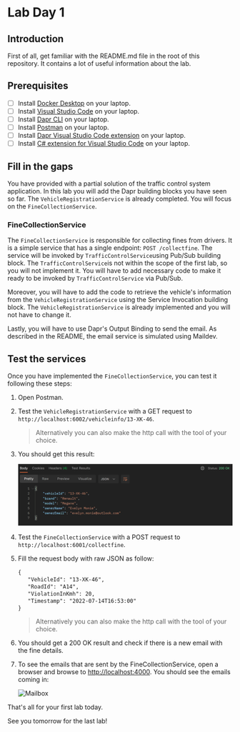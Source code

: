 # Lab Day 1

## Introduction

First of all, get familiar with the README.md file in the root of this repository. It contains a lot of useful information about the lab.

## Prerequisites

- [ ] Install [Docker Desktop](https://www.docker.com/products/docker-desktop) on your laptop.
- [ ] Install [Visual Studio Code](https://code.visualstudio.com/) on your laptop.
- [ ] Install [Dapr CLI](https://docs.dapr.io/getting-started/install-dapr-cli/) on your laptop.
- [ ] Install [Postman](https://www.postman.com/) on your laptop.
- [ ] Install [Dapr Visual Studio Code extension](https://marketplace.visualstudio.com/items?itemName=ms-azuretools.vscode-dapr) on your laptop.
- [ ] Install [C# extension for Visual Studio Code](https://marketplace.visualstudio.com/items?itemName=ms-dotnettools.csharp) on your laptop.

## Fill in the gaps

You have provided with a partial solution of the traffic control system application. In this lab you will add the Dapr building blocks you have seen so far. The `VehicleRegistrationService` is already completed. You will focus on the `FineCollectionService`.

### FineCollectionService

The `FineCollectionService` is responsible for collecting fines from drivers. It is a simple service that has a single endpoint: `POST /collectfine`. The service will be invoked by `TrafficControlService`using Pub/Sub building block. The `TrafficControlService`is not within the scope of the first lab, so you will not implement it. You will have to add necessary code to make it ready to be invoked by `TrafficControlService` via Pub/Sub.

Moreover, you will have to add the code to retrieve the vehicle's information from the `VehicleRegistrationService` using the Service Invocation building block. The `VehicleRegistrationService` is already implemented and you will not have to change it.

Lastly, you will have to use Dapr's Output Binding to send the email. As described in the README, the email service is simulated using Maildev.

## Test the services

Once you have implemented the `FineCollectionService`, you can test it following these steps:

1. Open Postman.

1. Test the `VehicleRegistrationService` with a GET request to `http://localhost:6002/vehicleinfo/13-XK-46`.

    > Alternatively you can also make the http call with the tool of your choice.

1. You should get this result:

    ![VehicleRegistrationService test](img/test-vehicleregistrationservice.png)

1. Test the `FineCollectionService` with a POST request to `http://localhost:6001/collectfine`.

1. Fill the request body with raw JSON as follow:

    ```console
    {
       "VehicleId": "13-XK-46",
       "RoadId": "A14",
       "ViolationInKmh": 20,
       "Timestamp": "2022-07-14T16:53:00"
    }
    ```
    > Alternatively you can also make the http call with the tool of your choice.

1. You should get a 200 OK result and check if there is a new email with the fine details.

1. To see the emails that are sent by the FineCollectionService, open a browser and browse to [http://localhost:4000](http://localhost:4000). You should see the emails coming in:

   ![Mailbox](img/mailbox.png)

That's all for your first lab today.

See you tomorrow for the last lab!
